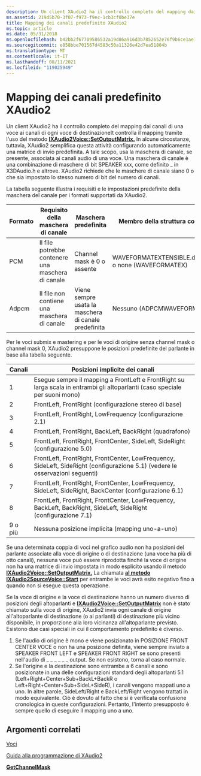 ```yaml
---
description: Un client XAudio2 ha il controllo completo del mapping dai canali di una voce ai canali di ogni voce di destinazione.
ms.assetid: 219d5b70-3f07-f973-f9ec-1cb3cf0be37e
title: Mapping dei canali predefinito XAudio2
ms.topic: article
ms.date: 05/31/2018
ms.openlocfilehash: b42bb2f67709586532a19d86a916d3b7852652e76f9b6ce1ae115f1fc670e37a
ms.sourcegitcommit: e858bbe701567d4583c50a11326e42d7ea51804b
ms.translationtype: MT
ms.contentlocale: it-IT
ms.lasthandoff: 08/11/2021
ms.locfileid: "119025949"
---
```

# <a name="xaudio2-default-channel-mapping"></a>Mapping dei canali predefinito XAudio2

Un client XAudio2 ha il controllo completo del mapping dai canali di una voce ai canali di ogni voce di destinazioneIt controlla il mapping tramite l'uso del metodo [**IXAudio2Voice::SetOutputMatrix.**](/windows/win32/api/xaudio2/nf-xaudio2-ixaudio2voice-setoutputmatrix) In alcune circostanze, tuttavia, XAudio2 semplifica questa attività configurando automaticamente una matrice di invio predefinita. A tale scopo, usa la maschera di canale, se presente, associata ai canali audio di una voce. Una maschera di canale è una combinazione di maschere di bit SPEAKER xxx, come definito \_ in X3DAudio.h e altrove. XAudio2 richiede che le maschere di canale siano 0 o che sia impostato lo stesso numero di bit del numero di canali.

La tabella seguente illustra i requisiti e le impostazioni predefinite della maschera del canale per i formati supportati da XAudio2. 

| Formato | Requisito della maschera di canale             | Maschera predefinita                        | Membro della struttura corrispondente                            |
|--------|--------------------------------------|-------------------------------------|-----------------------------------------------------------|
| PCM    | Il file potrebbe contenere una maschera di canale    | Channel mask è 0 o assente        | WAVEFORMATEXTENSIBLE.dwChannelMask o none (WAVEFORMATEX) |
| Adpcm  | Il file non contiene una maschera di canale | Viene sempre usata la maschera di canale predefinita | Nessuno (ADPCMWAVEFORMAT)                                    |



 

Per le voci submix e mastering e per le voci di origine senza channel mask o channel mask 0, XAudio2 presuppone le posizioni predefinite del parlante in base alla tabella seguente. 

| Canali  | Posizioni implicite dei canali                                                                                            |
|-----------|-----------------------------------------------------------------------------------------------------------------------|
| 1         | Esegue sempre il mapping a FrontLeft e FrontRight su larga scala in entrambi gli altoparlanti (caso speciale per suoni mono)                 |
| 2         | FrontLeft, FrontRight (configurazione stereo di base)                                                                    |
| 3         | FrontLeft, FrontRight, LowFrequency (configurazione 2.1)                                                               |
| 4         | FrontLeft, FrontRight, BackLeft, BackRight (quadrafono)                                                             |
| 5         | FrontLeft, FrontRight, FrontCenter, SideLeft, SideRight (configurazione 5.0)                                           |
| 6         | FrontLeft, FrontRight, FrontCenter, LowFrequency, SideLeft, SideRight (configurazione 5.1) (vedere le osservazioni seguenti) |
| 7         | FrontLeft, FrontRight, FrontCenter, LowFrequency, SideLeft, SideRight, BackCenter (configurazione 6.1)                 |
| 8         | FrontLeft, FrontRight, FrontCenter, LowFrequency, BackLeft, BackRight, SideLeft, SideRight (configurazione 7.1)        |
| 9 o più | Nessuna posizione implicita (mapping uno-a-uno)                                                                            |



 

Se una determinata coppia di voci nel grafico audio non ha posizioni del parlante associate alla voce di origine o di destinazione (una voce ha più di otto canali), nessuna voce può essere riprodotta finché la voce di origine non ha una matrice di invio impostata in modo esplicito usando il metodo [**IXAudio2Voice::SetOutputMatrix.**](/windows/win32/api/xaudio2/nf-xaudio2-ixaudio2voice-setoutputmatrix) La chiamata [**al metodo IXAudio2SourceVoice::Start**](/windows/win32/api/xaudio2/nf-xaudio2-ixaudio2sourcevoice-start) per entrambe le voci avrà esito negativo fino a quando non si esegue questa operazione.

Se la voce di origine e la voce di destinazione hanno un numero diverso di posizioni degli altoparlanti e [**IXAudio2Voice::SetOutputMatrix**](/windows/win32/api/xaudio2/nf-xaudio2-ixaudio2voice-setoutputmatrix) non è stato chiamato sulla voce di origine, XAudio2 invia ogni canale di origine all'altoparlante di destinazione (o ai parlanti) di destinazione più vicino disponibile, in proporzione alla loro vicinanza all'altoparlante previsto. Esistono due casi speciali in cui il comportamento predefinito è diverso.

1.  Se l'audio di origine è mono e viene posizionato in POSIZIONE FRONT CENTER VOCE o non ha una posizione definita, viene sempre inviato a SPEAKER FRONT LEFT e SPEAKER FRONT RIGHT se sono presenti nell'audio di \_ \_ \_ \_ \_ \_ output. Se non esistono, torna al caso normale.
2.  Se l'origine e la destinazione sono entrambe a 6 canali e sono posizionate in una delle configurazioni standard degli altoparlanti 5.1 (Left+Right+Center+Sub+BackL+BackR o Left+Right+Center+Sub+SideL+SideR), i canali vengono mappati uno a uno. In altre parole, SideLeft/Right e BackLeft/Right vengono trattati in modo equivalente. Ciò è dovuto al fatto che si è verificata confusione cronologica in queste configurazioni. Pertanto, l'intento presupposto è sempre quello di eseguire il mapping uno a uno.

## <a name="related-topics"></a>Argomenti correlati

<dl> <dt>

[Voci](voices.md)
</dt> <dt>

[Guida alla programmazione di XAudio2](programming-guide.md)
</dt> <dt>

[**GetChannelMask**](/windows/win32/api/xaudio2/nf-xaudio2-ixaudio2masteringvoice-getchannelmask)
</dt> </dl>

 

 
